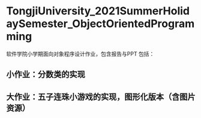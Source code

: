# TongjiUniversity_2021SummerHolidaySemester_ObjectOrientedProgramming
软件学院小学期面向对象程序设计作业，包含报告与PPT
包括：
## 小作业：分数类的实现
## 大作业：五子连珠小游戏的实现，图形化版本（含图片资源）
